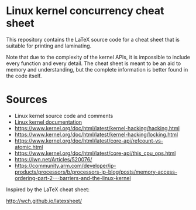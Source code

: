 # Linux kernel concurrency cheat sheet

This repository contains the LaTeX source code for a cheat sheet that is
suitable for printing and laminating.

Note that due to the complexity of the kernel APIs, it is impossible to
include every function and every detail. The cheat sheet is meant to be
an aid to memory and understanding, but the complete information is
better found in the code itself.

# Sources

* Linux kernel source code and comments
* [Linux kernel documentation](https://www.kernel.org/doc/html/latest/)
* <https://www.kernel.org/doc/html/latest/kernel-hacking/hacking.html>
* <https://www.kernel.org/doc/html/latest/kernel-hacking/locking.html>
* <https://www.kernel.org/doc/html/latest/core-api/refcount-vs-atomic.html>
* <https://www.kernel.org/doc/html/latest/core-api/this_cpu_ops.html>
* <https://lwn.net/Articles/520076/>
* <https://community.arm.com/developer/ip-products/processors/b/processors-ip-blog/posts/memory-access-ordering-part-2---barriers-and-the-linux-kernel>

Inspired by the LaTeX cheat sheet:

<http://wch.github.io/latexsheet/>
